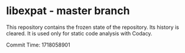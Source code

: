 # libexpat - master branch

This repository contains the frozen state of the repository.
Its history is cleared. It is used only for static code
analysis with Codacy.

Commit Time: 1718058901